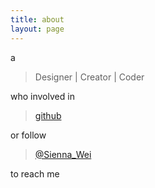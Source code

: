 ```yaml
---
title: about
layout: page
---
```


a

> Designer | Creator | Coder

who involved in 

> [github](https://github.com/siennaWeiXin)

or follow 

> [@Sienna_Wei](https://twitter.com/Sienna_Wei)

to reach me
